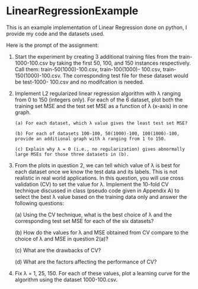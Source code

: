 # LinearRegressionExample

This is an example implementation of Linear Regression done on python, I provide my code and the datasets used.

Here is the prompt of the assignment:

1. Start the experiment by creating 3 additional training files from the train-1000-100.csv by taking
the first 50, 100, and 150 instances respectively. Call them: train-50(1000)-100.csv, train-100(1000)-
100.csv, train-150(1000)-100.csv. The corresponding test file for these dataset would be test-1000-
100.csv and no modifcation is needed.

2. Implement L2 regularized linear regression algorithm with λ ranging from 0 to 150 (integers only). For
each of the 6 dataset, plot both the training set MSE and the test set MSE as a function of  λ (x-axis)
in one graph.

       (a) For each dataset, which λ value gives the least test set MSE?
        
       (b) For each of datasets 100-100, 50(1000)-100, 100(1000)-100, provide an additional graph with λ ranging from 1 to 150.
        
       (c) Explain why λ = 0 (i.e., no regularization) gives abnormally large MSEs for those three datasets in (b).

3. From the plots in question 2, we can tell which value of λ is best for each dataset once we know the
test data and its labels. This is not realistic in real world applications. In this question, you will use
cross validation (CV) to set the value for λ. Implement the 10-fold CV technique discussed in class
(pseudo code given in Appendix A) to select the best λ value based on the training data only and
answer the following questions:

    (a) Using the CV technique, what is the best choice of λ and the corresponding test set MSE for each of the six datasets?
    
    (b) How do the values for λ and MSE obtained from CV compare to the choice of λ and MSE in question 2(a)?
    
    (c) What are the drawbacks of CV?
    
    (d) What are the factors affecting the performance of CV?

4. Fix λ = 1, 25, 150. For each of these values, plot a learning curve for the algorithm using the dataset
1000-100.csv.
